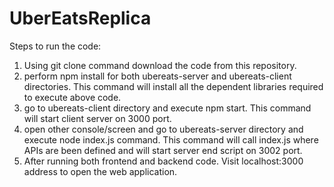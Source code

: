 # UberEatsReplica

Steps to run the code:

1) Using git clone command download the code from this repository.
2) perform npm install for both ubereats-server and ubereats-client directories. This command will install all the dependent libraries required to execute above code.
3) go to ubereats-client directory and execute npm start. This command will start client server on 3000 port.
4) open other console/screen and go to ubereats-server directory and execute node index.js command. This command will call index.js where APIs are been defined and will start server end script on 3002 port.
5) After running both frontend and backend code. Visit localhost:3000 address to open the web application.
